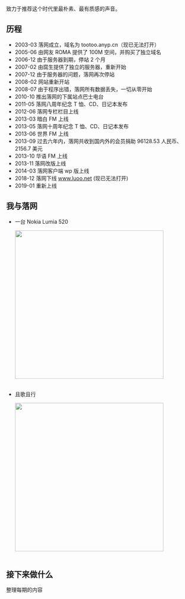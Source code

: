 致力于推荐这个时代里最朴素、最有质感的声音。

## 历程

- 2003-03 落网成立，域名为 tootoo.anyp.cn（现已无法打开）
- 2005-06 由网友 ROMA 提供了 100M 空间，并购买了独立域名
- 2006-12 由于服务器到期，停站 2 个月
- 2007-02 由腐生提供了独立的服务器，重新开始
- 2007-12 由于服务器的问题，落网再次停站
- 2008-02 网站重新开站
- 2008-07 由于程序出错，落网所有数据丢失，一切从零开始
- 2010-10 推出落网的下属站点巴士电台
- 2011-05 落网八周年纪念 T 恤、CD、日记本发布
- 2012-06 落网专栏栏目上线
- 2013-03 暗白 FM 上线
- 2013-05 落网十周年纪念 T 恤、CD、日记本发布
- 2013-06 世界 FM 上线
- 2013-09 过去六年内，落网共收到国内外的会员捐助 96128.53 人民币、2156.7 美元
- 2013-10 华语 FM 上线
- 2013-11 落网改版上线
- 2014-03 落网客户端 wp 版上线
- 2018-12 落网下线 www.luoo.net (现已无法打开)
- 2019-01 重新上线

## 我与落网

- 一台 Nokia Lumia 520
  <div align="left"> <img src="https://riverluooo.oss-cn-beijing.aliyuncs.com/img/20190102104522.png" width="400"/> </div><br>

-  且歌且行
   <div align="left"> <img src="https://riverluooo.oss-cn-beijing.aliyuncs.com/img/20190102104538.png" width="400"/> </div><br>

## 接下来做什么

整理每期的内容
